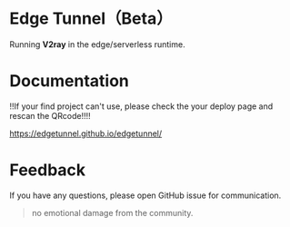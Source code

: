 # Edge Tunnel（Beta）

Running **V2ray** in the edge/serverless runtime.

# Documentation

!!If your find project can't use, please check the your deploy page and rescan the QRcode!!!!

https://edgetunnel.github.io/edgetunnel/

# Feedback

If you have any questions, please open GitHub issue for communication.

> no emotional damage from the community.
